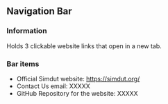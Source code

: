 ## Navigation Bar

### Information

Holds 3 clickable website links that open in a new tab.

### Bar items

- Official Simdut website: https://simdut.org/
- Contact Us email: XXXXX
- GitHub Repository for the website: XXXXX